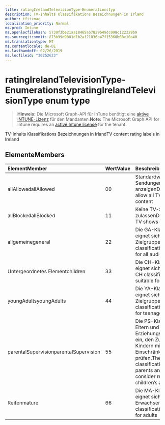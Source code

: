 ```yaml
---
title: ratingIrelandTelevisionType-Enumerationstyp
description: TV-Inhalts Klassifikations Bezeichnungen in Irland
author: tfitzmac
localization_priority: Normal
ms.prod: Intune
ms.openlocfilehash: 5730f3be21aa18465ab7829b49dc098c122329b9
ms.sourcegitcommit: 873b99d9001d1b2af21836e47f15360b08e10a40
ms.translationtype: MT
ms.contentlocale: de-DE
ms.lasthandoff: 02/26/2019
ms.locfileid: "30252623"
---
```

# <a name="ratingirelandtelevisiontype-enum-type"></a><span data-ttu-id="bfca0-103">ratingIrelandTelevisionType-Enumerationstyp</span><span class="sxs-lookup"><span data-stu-id="bfca0-103">ratingIrelandTelevisionType enum type</span></span>

> <span data-ttu-id="bfca0-104">**Hinweis:** Die Microsoft Graph-API für InTune benötigt eine [aktive INTUNE-Lizenz](https://go.microsoft.com/fwlink/?linkid=839381) für den Mandanten.</span><span class="sxs-lookup"><span data-stu-id="bfca0-104">**Note:** The Microsoft Graph API for Intune requires an [active Intune license](https://go.microsoft.com/fwlink/?linkid=839381) for the tenant.</span></span>

<span data-ttu-id="bfca0-105">TV-Inhalts Klassifikations Bezeichnungen in Irland</span><span class="sxs-lookup"><span data-stu-id="bfca0-105">TV content rating labels in Ireland</span></span>

## <a name="members"></a><span data-ttu-id="bfca0-106">Elemente</span><span class="sxs-lookup"><span data-stu-id="bfca0-106">Members</span></span>
|<span data-ttu-id="bfca0-107">Element</span><span class="sxs-lookup"><span data-stu-id="bfca0-107">Member</span></span>|<span data-ttu-id="bfca0-108">Wert</span><span class="sxs-lookup"><span data-stu-id="bfca0-108">Value</span></span>|<span data-ttu-id="bfca0-109">Beschreibung</span><span class="sxs-lookup"><span data-stu-id="bfca0-109">Description</span></span>|
|:---|:---|:---|
|<span data-ttu-id="bfca0-110">allAllowed</span><span class="sxs-lookup"><span data-stu-id="bfca0-110">allAllowed</span></span>|<span data-ttu-id="bfca0-111">0</span><span class="sxs-lookup"><span data-stu-id="bfca0-111">0</span></span>|<span data-ttu-id="bfca0-112">Standardwert, alle TV-Sendungen anzeigen</span><span class="sxs-lookup"><span data-stu-id="bfca0-112">Default value, allow all TV shows content</span></span>|
|<span data-ttu-id="bfca0-113">allBlocked</span><span class="sxs-lookup"><span data-stu-id="bfca0-113">allBlocked</span></span>|<span data-ttu-id="bfca0-114">1</span><span class="sxs-lookup"><span data-stu-id="bfca0-114">1</span></span>|<span data-ttu-id="bfca0-115">Keine TV-Sendungen zulassen</span><span class="sxs-lookup"><span data-stu-id="bfca0-115">Do not allow any TV shows content</span></span>|
|<span data-ttu-id="bfca0-116">allgemeine</span><span class="sxs-lookup"><span data-stu-id="bfca0-116">general</span></span>|<span data-ttu-id="bfca0-117">2</span><span class="sxs-lookup"><span data-stu-id="bfca0-117">2</span></span>|<span data-ttu-id="bfca0-118">Die GA-Klassifikation eignet sich für alle Zielgruppen</span><span class="sxs-lookup"><span data-stu-id="bfca0-118">The GA classification is suitable for all audiences</span></span>|
|<span data-ttu-id="bfca0-119">Untergeordnetes Element</span><span class="sxs-lookup"><span data-stu-id="bfca0-119">children</span></span>|<span data-ttu-id="bfca0-120">3</span><span class="sxs-lookup"><span data-stu-id="bfca0-120">3</span></span>|<span data-ttu-id="bfca0-121">Die CH-Klassifikation eignet sich für Kinder</span><span class="sxs-lookup"><span data-stu-id="bfca0-121">The CH classification is suitable for children</span></span>|
|<span data-ttu-id="bfca0-122">youngAdults</span><span class="sxs-lookup"><span data-stu-id="bfca0-122">youngAdults</span></span>|<span data-ttu-id="bfca0-123">4</span><span class="sxs-lookup"><span data-stu-id="bfca0-123">4</span></span>|<span data-ttu-id="bfca0-124">Die YA-Klassifizierung eignet sich für Teenager-Zielgruppen</span><span class="sxs-lookup"><span data-stu-id="bfca0-124">The YA classification is suitable for teenage audience</span></span>|
|<span data-ttu-id="bfca0-125">parentalSupervision</span><span class="sxs-lookup"><span data-stu-id="bfca0-125">parentalSupervision</span></span>|<span data-ttu-id="bfca0-126">5</span><span class="sxs-lookup"><span data-stu-id="bfca0-126">5</span></span>|<span data-ttu-id="bfca0-127">Die PS-Klassifikation lädt Eltern und Erziehungsberechtigte ein, den Zugriff von Kindern mit Einschränkungen zu prüfen.</span><span class="sxs-lookup"><span data-stu-id="bfca0-127">The PS classification invites parents and guardians to consider restriction children’s access</span></span>|
|<span data-ttu-id="bfca0-128">Reifen</span><span class="sxs-lookup"><span data-stu-id="bfca0-128">mature</span></span>|<span data-ttu-id="bfca0-129">6</span><span class="sxs-lookup"><span data-stu-id="bfca0-129">6</span></span>|<span data-ttu-id="bfca0-130">Die MA-Klassifikation eignet sich für Erwachsene</span><span class="sxs-lookup"><span data-stu-id="bfca0-130">The MA classification is suitable for adults</span></span>|



